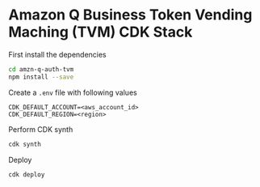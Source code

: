# Amazon Q Business Token Vending Maching (TVM) CDK Stack

First install the dependencies

```bash
cd amzn-q-auth-tvm
npm install --save
```

Create a `.env` file with following values

```
CDK_DEFAULT_ACCOUNT=<aws_account_id>
CDK_DEFAULT_REGION=<region>
```

Perform CDK synth

```bash
cdk synth
```

Deploy

```bash
cdk deploy
```